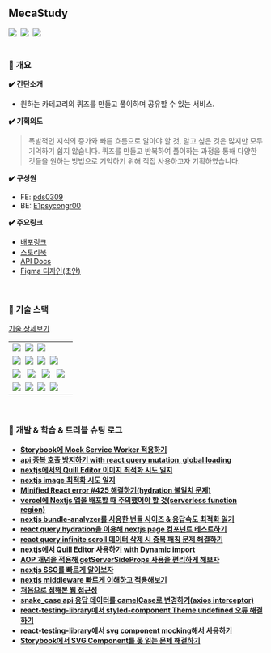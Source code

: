 ## MecaStudy

<div align="left">
    <img src="https://github.com/Almondia/meca_front/actions/workflows/main.yml/badge.svg">&nbsp;
    <img src="https://github.com/Almondia/meca_front/actions/workflows/jest.yml/badge.svg">&nbsp;
    <img src="https://github.com/Almondia/meca_front/actions/workflows/storybook.yml/badge.svg">&nbsp;
</div>

<br>

### 📝 개요

**✔️ 간단소개**

- 원하는 카테고리의 퀴즈를 만들고 풀이하며 공유할 수 있는 서비스.

**✔️ 기획의도**

> 폭발적인 지식의 증가와 빠른 흐름으로 알아야 할 것, 알고 싶은 것은 많지만 모두 기억하기 쉽지 않습니다.
> 퀴즈를 만들고 반복하여 풀이하는 과정을 통해 다양한 것들을 원하는 방법으로 기억하기 위해 직접 사용하고자 기획하였습니다.

**✔️ 구성원**

- FE: [pds0309](https://github.com/pds0309)
- BE: [E1psycongr00](https://github.com/E1psycongr00)

**✔️ 주요링크**

- [배포링크](https://app.mecastudy.com/)
- [스토리북](https://www.chromatic.com/library?appId=6413033b2479feb7701e7dea)
- [API Docs](https://mecastudy.com/docs/index.html)
- [Figma 디자인(초안)](https://www.figma.com/file/K5DFt69C1jpUrUVCa1CfZ4/Untitled?type=design&node-id=19-2127&mode=design)

<br>

### 📝 기술 스택

[기술 상세보기](https://github.com/Almondia/meca_front/wiki/%EA%B8%B0%EC%88%A0%EC%8A%A4%ED%83%9D)

<table cellspacing="0" cellpadding="0">
<tr>
 <td>
  <img src="https://img.shields.io/badge/yarn-2C8EBB?style=for-the-badge&logo=yarn&logoColor=ffffff"/>&nbsp
  <img src="https://img.shields.io/badge/TypeScript 4.9.5-3178c6?style=for-the-badge&logo=Typescript&logoColor=ffffff"/>&nbsp
  <img src="https://img.shields.io/badge/Nextjs 13.2.1-000000?style=for-the-badge&logo=nextdotjs&logoColor=ffffff"/>&nbsp
 </td>
</tr>
<tr>
 <td>
  <img src="https://img.shields.io/badge/react query-FF4154?style=for-the-badge&logo=react-query&logoColor=ffffff"/>&nbsp
  <img src="https://img.shields.io/badge/styled components-DB7093?style=for-the-badge&logo=styled-components&logoColor=ffffff"/>&nbsp
  <img src="https://img.shields.io/badge/recoil-764ABC?style=for-the-badge&logo=recoil&logoColor=white">&nbsp
  <img src="https://img.shields.io/badge/quill-F27557?style=for-the-badge&logo=quill&logoColor=ffffff"/>&nbsp
 </td>
</tr>
<tr>
 <td>
   <img src="https://img.shields.io/badge/Storybook-FF4785?style=for-the-badge&logo=Storybook&logoColor=ffffff"/> &nbsp
   <img src="https://img.shields.io/badge/jest-C21325?style=for-the-badge&logo=jest&logoColor=ffffff"/> &nbsp
   <img src="https://img.shields.io/badge/React Testing Library-E33332?style=for-the-badge&logo=testing-library&logoColor=ffffff"/> &nbsp
   <img src="https://img.shields.io/badge/msw-FC8019?style=for-the-badge&logo=msw&logoColor=ffffff"/> &nbsp
</tr>
<tr>
</tr>
<tr>
 <td>
    <img src="https://img.shields.io/badge/GitHub Actions-2088FF?style=for-the-badge&logo=GitHub Actions&logoColor=white"/>&nbsp
    <img src="https://img.shields.io/badge/docker-2496ED?style=for-the-badge&logo=docker&logoColor=white"/>&nbsp
    <img src="https://img.shields.io/badge/nginx-009639?style=for-the-badge&logo=nginx&logoColor=white"/>&nbsp
    <img src="https://img.shields.io/badge/Oracle Cloud Instance-F80000?style=for-the-badge&logo=Oracle Cloud Instance&logoColor=white"/>&nbsp
 </td>
</tr>
</table>

<br>

### 📝 개발 & 학습 & 트러블 슈팅 로그

- **[Storybook에 Mock Service Worker 적용하기](https://velog.io/@pds0309/Storybook%EC%97%90-%EC%82%AC%EC%9A%A9%ED%95%98%EB%8D%98-Mock-Service-Worker-%EC%A0%81%EC%9A%A9%ED%95%98%EA%B8%B0)**
- **[api 중복 호출 방지하기 with react query mutation, global loading](https://velog.io/@pds0309/react-query-mutation-%EC%A4%91%EB%B3%B5-%ED%98%B8%EC%B6%9C-%EC%B2%98%EB%A6%AC)**
- **[nextjs에서의 Quill Editor 이미지 최적화 시도 일지](https://velog.io/@pds0309/nextjs%EC%97%90%EC%84%9C-Quill-Editor-%EC%9D%B4%EB%AF%B8%EC%A7%80-%EC%B5%9C%EC%A0%81%ED%99%94%ED%95%98%EA%B8%B0)**
- **[nextjs image 최적화 시도 일지](https://velog.io/@pds0309/nextjs-%EC%B5%9C%EC%86%8C%ED%95%9C%EC%9D%98-%EC%9D%B4%EB%AF%B8%EC%A7%80-%EC%B5%9C%EC%A0%81%ED%99%94%ED%95%98%EA%B8%B0)**
- **[Minified React error #425 해결하기(hydration 불일치 문제)](https://velog.io/@pds0309/nextjs-Minified-React-error-%ED%95%B4%EA%B2%B0%ED%95%98%EA%B8%B0)**
- **[vercel에 Nextjs 앱을 배포할 때 주의했어야 할 것(serverless function region)](https://velog.io/@pds0309/Vercel%EC%97%90-Nextjs%EC%95%B1%EC%9D%84-%EB%B0%B0%ED%8F%AC%ED%96%88%EB%8D%94%EB%8B%88-%EC%9D%91%EB%8B%B5)**
- **[nextjs bundle-analyzer를 사용한 번들 사이즈 & 응답속도 최적화 일기](https://velog.io/@pds0309/nextjs-bundle-analyzer%EB%A5%BC-%EC%82%AC%EC%9A%A9%ED%95%9C-%EC%B5%9C%EC%A0%81%ED%99%94-%EC%9D%BC%EA%B8%B0)**
- **[react query hydration을 이용해 nextjs page 컴포넌트 테스트하기](https://velog.io/@pds0309/react-query-%EB%AC%B4%ED%95%9C%EC%8A%A4%ED%81%AC%EB%A1%A4-%EB%8D%B0%EC%9D%B4%ED%84%B0-%EC%82%AD%EC%A0%9C-%EC%8B%9C-%EC%A4%91%EB%B3%B5-%ED%8C%A8%EC%B9%AD-%EB%AC%B8%EC%A0%9C-%ED%95%B4%EA%B2%B0%ED%95%98%EA%B8%B0)**
- **[react query infinite scroll 데이터 삭제 시 중복 패칭 문제 해결하기](https://velog.io/@pds0309/react-query-%EB%AC%B4%ED%95%9C%EC%8A%A4%ED%81%AC%EB%A1%A4-%EB%8D%B0%EC%9D%B4%ED%84%B0-%EC%82%AD%EC%A0%9C-%EC%8B%9C-%EC%A4%91%EB%B3%B5-%ED%8C%A8%EC%B9%AD-%EB%AC%B8%EC%A0%9C-%ED%95%B4%EA%B2%B0%ED%95%98%EA%B8%B0)**
- **[nextjs에서 Quill Editor 사용하기 with Dynamic import](https://velog.io/@pds0309/nextjs%EC%97%90%EC%84%9C-dynamic-import%EB%A1%9C-quill-editor-%EC%A0%81%EC%9A%A9%ED%95%98%EA%B8%B0)**
- **[AOP 개념을 적용해 getServerSideProps 사용을 편리하게 해보자](https://velog.io/@pds0309/nextjs-ssr%EC%97%90-aop%EA%B0%9C%EB%85%90%EC%9D%84-%EC%A0%81%EC%9A%A9%ED%95%B4%EB%B3%B4%EC%9E%90)**
- **[nextjs SSG를 빠르게 알아보자](https://velog.io/@pds0309/fallback)**
- **[nextjs middleware 빠르게 이해하고 적용해보기](https://velog.io/@pds0309/nextjs-%EB%AF%B8%EB%93%A4%EC%9B%A8%EC%96%B4%EB%9E%80)**
- **[처음으로 접해본 웹 접근성](https://velog.io/@pds0309/%EC%9B%B9-%EC%A0%91%EA%B7%BC%EC%84%B1%EB%B2%84%ED%8A%BC%EC%97%90-%EC%A0%91%EA%B7%BC-%EA%B0%80%EB%8A%A5%ED%95%9C-%EC%9D%B4%EB%A6%84%EC%9D%B4-%EC%97%86%EC%8A%B5%EB%8B%88%EB%8B%A4)**
- **[snake_case api 응답 데이터를 camelCase로 변경하기(axios interceptor)](https://velog.io/@pds0309/snakecase-api-%EC%9D%91%EB%8B%B5-%EB%8D%B0%EC%9D%B4%ED%84%B0%EB%A5%BC-camelCase%EB%A1%9C-%EB%B3%80%EA%B2%BD%ED%95%98%EA%B8%B0)**
- **[react-testing-library에서 styled-component Theme undefined 오류 해결하기](https://velog.io/@pds0309/jest-react-testing-library%EC%97%90%EC%84%9C-styled-component-Theme-%EC%A0%81%EC%9A%A9%ED%95%98%EA%B8%B0)**
- **[react-testing-library에서 svg component mocking해서 사용하기](https://velog.io/@pds0309/react-testing-library-svg-%EC%BB%B4%ED%8F%AC%EB%84%8C%ED%8A%B8-%ED%85%8C%EC%8A%A4%ED%8A%B8)**
- **[Storybook에서 SVG Component를 못 읽는 문제 해결하기](https://velog.io/@pds0309/story-91eqmg7e)**

